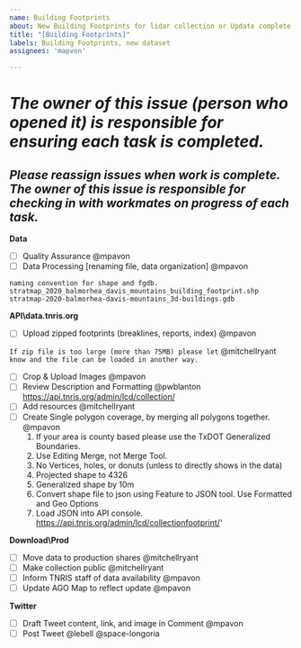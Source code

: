 ```yaml
---
name: Building Footprints
about: New Building Footprints for lidar collection or Update complete collection
title: "[Building Footprints]"
labels: Building Footprints, new dataset
assignees: 'mapvon'

---
```


# ***The owner of this issue (person who opened it) is responsible for ensuring each task is completed.***
## ***Please reassign issues when work is complete. The owner of this issue is responsible for checking in with workmates on progress of each task.***

**Data**
- [ ] Quality Assurance @mpavon
- [ ] Data Processing [renaming file, data organization]  @mpavon
```
naming convention for shape and fgdb.
stratmap_2020_balmorhea_davis_mountains_building_footprint.shp
stratmap-2020-balmorhea-davis-mountains_3d-buildings.gdb
```

**API\data.tnris.org**
- [ ] Upload zipped footprints (breaklines, reports, index) @mpavon

`If zip file is too large (more than 75MB) please let` @mitchellryant `know and the file can be loaded in another way.`
- [ ] Crop & Upload Images @mpavon
- [ ] Review Description and Formatting @pwblanton https://api.tnris.org/admin/lcd/collection/
- [ ] Add resources  @mitchellryant 
- [ ] Create Single polygon coverage, by merging all polygons together. @mpavon
	1. If your area is county based please use the TxDOT Generalized Boundaries.
	2. Use Editing Merge, not Merge Tool.    
	3. No Vertices, holes, or donuts (unless to directly shows in the data)
	4. Projected shape to 4326
	5. Generalized shape by 10m
	6. Convert shape file to json using Feature to JSON tool. Use Formatted and Geo Options
	7. Load JSON into API console. https://api.tnris.org/admin/lcd/collectionfootprint/'
	
**Download\Prod**
- [ ] Move data to production shares @mitchellryant 
- [ ] Make collection public  @mitchellryant 
- [ ] Inform TNRIS staff of data availability @mpavon
- [ ] Update AGO Map to reflect update @mpavon

**Twitter**
- [ ] Draft Tweet content, link, and image in Comment @mpavon
- [ ] Post Tweet @lebell @space-longoria
